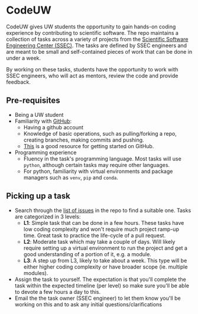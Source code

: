 # CodeUW

CodeUW gives UW students the opportunity to gain hands-on coding experience by contributing to scientific software. The repo maintains a collection
of tasks across a variety of projects from the [Scientific Software Engineering Center (SSEC)](https://escience.washington.edu/software-engineering/ssec/). The tasks are defined by SSEC engineers and are meant to be small and self-contained pieces of work that can be done in under a week. 

By working on these tasks, students have the opportunity to work with SSEC engineers, who will act as mentors, review the code and provide feedback.


## Pre-requisites

- Being a UW student
- Familiarity with [GitHub](https://github.com):
    - Having a github account
    - Knowledge of basic operations, such as pulling/forking a repo, creating branches, making commits and pushing. 
    - [This](https://www.dataschool.io/how-to-contribute-on-github/) is a good resource for getting started on GitHub. 
- Programming experience
    - Fluency in the task's programming language. Most tasks will use `python`, although certain tasks may require other languages.
    - For python, familiarity with virtual environments and package managers such as `venv`, `pip` and `conda`.    


## Picking up a task

- Search through the [list of issues](issues) in the repo to find a suitable one. Tasks are categorized in 3 levels:
    - **L1**: Simple task that can be done in a few hours. These tasks have low coding complexity and won't require much project ramp-up time. Great task to practice the life-cycle of a pull request.
    - **L2**: Moderate task which may take a couple of days. Will likely require setting up a virtual environment to run the project and get a good understanding of a portion of it, e.g. a module.
    - **L3**: A step up from L3, likely to take about a week. This type will be either higher coding complexity or have broader scope (ie. multiple modules). 
- Assign the task to yourself. The expectation is that you'll complete the task within the expected timeline (per level) so make sure you'll be able to devote a few hours a day to this.
- Email the the task owner (SSEC engineer) to let them know you'll be working on this and to ask any initial questions/clarifications 
